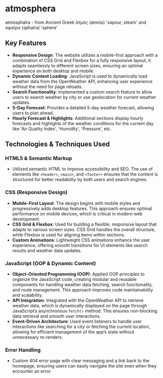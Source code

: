 # atmosphera
atmósphaîra - from Ancient Greek ἀτμός (atmós) 'vapour, steam' and σφαῖρα (sphaîra) 'sphere'

## Key Features
- **Responsive Design**: The website utilizes a mobile-first approach with a combination of CSS Grid and Flexbox for a fully responsive layout, it adapts seamlessly to different screen sizes, ensuring an optimal experience on both desktop and mobile.
- **Dynamic Content Loading**: JavaScript is used to dynamically load weather data from the OpenWeather API, enhancing user experience without the need for page reloads.
- **Search Functionality**: Implemented a custom search feature to allow users to search weather by city or use geolocation for current weather updates.
- **5-Day Forecast**: Provides a detailed 5-day weather forecast, allowing users to plan ahead.
- **Hourly Forecast & Highlights**: Additional sections display hourly forecasts and highlights of the weather conditions for the current day like 'Air Quality Index', 'Humidity', 'Pressure', etc.
  

## Technologies & Techniques Used
### HTML5 & Semantic Markup
- Utilized semantic HTML to improve accessibility and SEO. The use of elements like `<header>`, `<main>`, and `<footer>` ensures that the content is structured for better readability by both users and search engines.

### CSS (Responsive Design)
- **Mobile-First Layout**: The design begins with mobile styles and progressively adds desktop features. This approach ensures optimal performance on mobile devices, which is critical in modern web development.
- **CSS Grid & Flexbox**: Used for building a flexible, responsive layout that adapts to various screen sizes. CSS Grid handles the overall structure, while Flexbox is used for aligning items within sections.
- **Custom Animations**: Lightweight CSS animations enhance the user experience, offering smooth transitions for UI elements like search results and weather data updates.

### JavaScript (OOP & Dynamic Content)
- **Object-Oriented Programming (OOP)**: Applied OOP principles to organize the JavaScript code, creating modular and reusable components for handling weather data fetching, search functionality, and route management. This approach improves code maintainability and scalability.
- **API Integration**: Integrated with the OpenWeather API to retrieve weather data, which is dynamically displayed on the page through JavaScript’s asynchronous `fetch()` method. This ensures non-blocking data retrieval and smooth user interactions.
- **Event-Driven Architecture**: Used event listeners to handle user interactions like searching for a city or fetching the current location, allowing for efficient management of the app’s state without unnecessary re-renders.
  
### Error Handling
- Custom 404 error page with clear messaging and a link back to the homepage, ensuring users can easily navigate the site even when they encounter an error.

